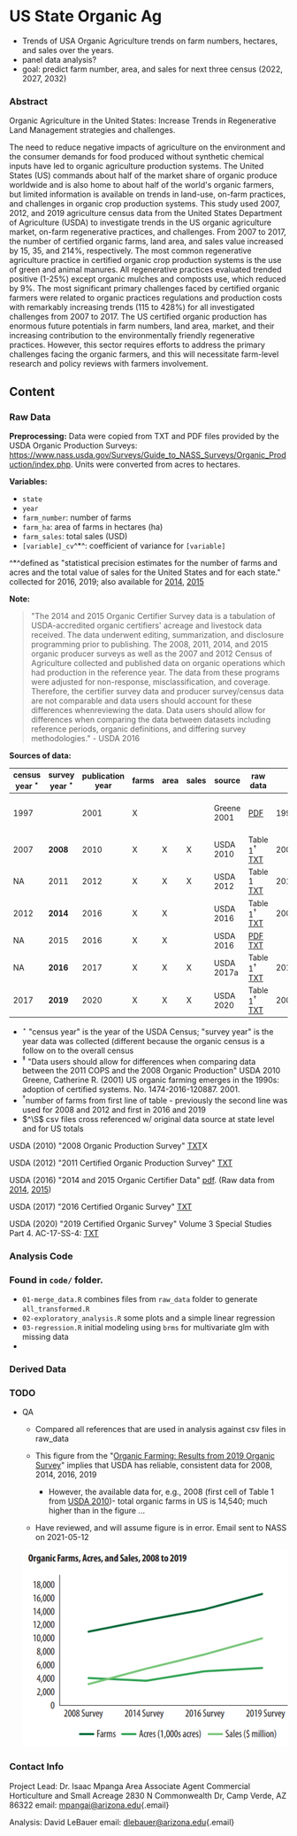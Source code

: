 # US State Organic Ag

-   Trends of USA Organic Agriculture trends on farm numbers, hectares, and sales over the years.
-   panel data analysis?
-   goal: predict farm number, area, and sales for next three census (2022, 2027, 2032)

### Abstract

Organic Agriculture in the United States: Increase Trends in Regenerative Land Management strategies and challenges.

The need to reduce negative impacts of agriculture on the environment and the consumer demands for food produced without synthetic chemical inputs have led to organic agriculture production systems. The United States (US) commands about half of the market share of organic produce worldwide and is also home to about half of the world's organic farmers, but limited information is available on trends in land-use, on-farm practices, and challenges in organic crop production systems. This study used 2007, 2012, and 2019 agriculture census data from the United States Department of Agriculture (USDA) to investigate trends in the US organic agriculture market, on-farm regenerative practices, and challenges. From 2007 to 2017, the number of certified organic farms, land area, and sales value increased by 15, 35, and 214%, respectively. The most common regenerative agriculture practice in certified organic crop production systems is the use of green and animal manures. All regenerative practices evaluated trended positive (1-25%) except organic mulches and composts use, which reduced by 9%. The most significant primary challenges faced by certified organic farmers were related to organic practices regulations and production costs with remarkably increasing trends (115 to 428%) for all investigated challenges from 2007 to 2017. The US certified organic production has enormous future potentials in farm numbers, land area, market, and their increasing contribution to the environmentally friendly regenerative practices. However, this sector requires efforts to address the primary challenges facing the organic farmers, and this will necessitate farm-level research and policy reviews with farmers involvement.

## Content

### Raw Data

**Preprocessing:** Data were copied from TXT and PDF files provided by the USDA Organic Production Surveys: <https://www.nass.usda.gov/Surveys/Guide_to_NASS_Surveys/Organic_Production/index.php>. Units were converted from acres to hectares.

**Variables:**

-   `state`
-   `year`
-   `farm_number`: number of farms
-   `farm_ha`: area of farms in hectares (ha)
-   `farm_sales`: total sales (USD)
-   `[variable]_cv`^\*^: coefficient of variance for `[variable]`

^\*^defined as "statistical precision estimates for the number of farms and acres and the total value of sales for the United States and for each state." collected for 2016, 2019; also available for [2014](https://www.nass.usda.gov/Publications/AgCensus/2012/Online_Resources/Organics/ORGANICS.txt), [2015](https://downloads.usda.library.cornell.edu/usda-esmis/files/zg64tk92g/pr76f6075/hx11xj08s/OrganicProduction-09-15-2016.txt)

**Note:**

> "The 2014 and 2015 Organic Certifier Survey data is a tabulation of USDA-accredited organic certifiers' acreage and livestock data received. The data underwent editing, summarization, and disclosure programming prior to publishing. The 2008, 2011, 2014, and 2015 organic producer surveys as well as the 2007 and 2012 Census of Agriculture collected and published data on organic operations which had production in the reference year. The data from these programs were adjusted for non-response, misclassification, and coverage. Therefore, the certifier survey data and producer survey/census data are not comparable and data users should account for these differences whenreviewing the data. Data users should allow for differences when comparing the data between datasets including reference periods, organic definitions, and differing survey methodologies." - USDA 2016

**Sources of data:**

| census year $^\star$ | survey year $^\star$ | publication year | farms | area | sales | source      | raw data                                                                                                                                                                           | file                                      | used                                   | QA$^\S$ |
|----------------------|----------------------|------------------|-------|------|-------|-------------|------------------------------------------------------------------------------------------------------------------------------------------------------------------------------------|-------------------------------------------|----------------------------------------|---------|
| 1997                 |                      | 2001             | X     |      |       | Greene 2001 | [PDF](raw_data/Greene_2001.pdf)                                                                                                                                                    | 1997\_area.csv                            | No; not comparable (pre certification) |         |
| 2007                 | **2008**             | 2010             | X     | X    | X     | USDA 2010   | Table 1$^\dagger$ [TXT](https://www.nass.usda.gov/Publications/AgCensus/2007/Online_Highlights/Organics/ORGANICS.txt)                                                              | 2008\_2014\_2017\_number\_area\_sales.csv | Yes                                    | Yes     |
| NA                   | 2011                 | 2012             | X     | X    | X     | USDA 2012   | Table 1 [TXT](https://downloads.usda.library.cornell.edu/usda-esmis/files/zg64tk92g/8623j1717/4b29b896g/OrganicProduction-10-04-2012.txt)                                          | 2011\_number\_area\_sales.csv             | No$^\ddagger$                          | Yes     |
| 2012                 | **2014**             | 2016             | X     | X    |       | USDA 2016   | Table 1$^\dagger$ [TXT](https://www.nass.usda.gov/Publications/AgCensus/2012/Online_Resources/Organics/ORGANICS.txt)                                                               | 2008\_2014\_2017\_number\_area\_sales.csv | Yes                                    | Yes     |
| NA                   | 2015                 | 2016             | X     | X    |       | USDA 2016   | [PDF](raw_data/OrganicProduction-09-15-2016.pdf) [TXT](https://downloads.usda.library.cornell.edu/usda-esmis/files/zg64tk92g/pr76f6075/hx11xj08s/OrganicProduction-09-15-2016.txt) |                                           | No$^\ddagger$                          |         |
| NA                   | **2016**             | 2017             | X     | X    | X     | USDA 2017a  | Table 1$^\dagger$ [TXT](https://downloads.usda.library.cornell.edu/usda-esmis/files/zg64tk92g/70795b52w/6q182n781/OrganicProduction-09-20-2017_correction.txt)                     | 2016\_number\_area\_sales.csv             | Yes, used in fig below$^\ddagger$      | Yes     |
| 2017                 | **2019**             | 2020             | X     | X    | X     | USDA 2020   | Table 1$^\dagger$ [TXT](https://www.nass.usda.gov/Publications/AgCensus/2017/Online_Resources/Organics/ORGANICS.txt)                                                               | 2008\_2014\_2017\_number\_area\_sales.csv | Yes                                    | Yes     |

-    $^\star$ "census year" is the year of the USDA Census; "survey year" is the year data was collected (different because the organic census is a follow on to the overall census
-    $^\ddagger$ "Data users should allow for differences when comparing data between the 2011 COPS and the 2008 Organic Production" USDA 2010 Greene, Catherine R. (2001) US organic farming emerges in the 1990s: adoption of certified systems. No. 1474-2016-120887. 2001.
-   $^\dagger$number of farms from first line of table - previously the second line was used for 2008 and 2012 and first in 2016 and 2019
-   $^\S$ csv files cross referenced w/ original data source at state level and for US totals

USDA (2010) "2008 Organic Production Survey" [TXT](https://www.nass.usda.gov/Publications/AgCensus/2007/Online_Highlights/Organics/ORGANICS.txt)X

USDA (2012) "2011 Certified Organic Production Survey" [TXT](https://downloads.usda.library.cornell.edu/usda-esmis/files/zg64tk92g/8623j1717/4b29b896g/OrganicProduction-10-04-2012.txt)

USDA (2016) "2014 and 2015 Organic Certifier Data" [pdf](https://www.nass.usda.gov/Surveys/Guide_to_NASS_Surveys/Organic_Production/Organic_Certifiers/2016/USDA_Accredited_Certifying_Agent_Certified_Organic_Data_2014_2015.pdf). (Raw data from [2014](https://www.nass.usda.gov/Publications/AgCensus/2012/Online_Resources/Organics/ORGANICS.txt), [2015](https://downloads.usda.library.cornell.edu/usda-esmis/files/zg64tk92g/pr76f6075/hx11xj08s/OrganicProduction-09-15-2016.txt))

USDA (2017) "2016 Certified Organic Survey" [TXT](https://downloads.usda.library.cornell.edu/usda-esmis/files/zg64tk92g/70795b52w/6q182n781/OrganicProduction-09-20-2017_correction.txt)

USDA (2020) "2019 Certified Organic Survey" Volume 3 Special Studies Part 4. AC-17-SS-4: [TXT](https://www.nass.usda.gov/Publications/AgCensus/2017/Online_Resources/Organics/ORGANICS.txt)

### Analysis Code

### Found in `code/` folder.

-   `01-merge_data.R` combines files from `raw_data` folder to generate `all_transformed.R`
-   `02-exploratory_analysis.R` some plots and a simple linear regression
-   `03-regression.R` initial modeling using `brms` for multivariate glm with missing data
-   

### Derived Data

### TODO

-   QA

    -   Compared all references that are used in analysis against csv files in raw\_data

    -   This figure from the "[Organic Farming: Results from 2019 Organic Survey](https://www.nass.usda.gov/Publications/Highlights/2020/census-organics.pdf)" implies that USDA has reliable, consistent data for 2008, 2014, 2016, 2019

        -   However, the available data for, e.g., 2008 (first cell of Table 1 from [USDA 2010](https://www.nass.usda.gov/Publications/AgCensus/2007/Online_Highlights/Organics/ORGANICS.txt))- total organic farms in US is 14,540; much higher than in the figure ...

    -   Have reviewed, and will assume figure is in error. Email sent to NASS on 2021-05-12

    ![](figures/usda_census_highlights_fig1.png)

### Contact Info

Project Lead: Dr. Isaac Mpanga Area Associate Agent Commercial Horticulture and Small Acreage 2830 N Commonwealth Dr, Camp Verde, AZ 86322 email: [mpangai\@arizona.edu](mailto:mpangai@arizona.edu){.email}

Analysis: David LeBauer email: [dlebauer\@arizona.edu](mailto:dlebauer@arizona.edu){.email}
